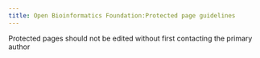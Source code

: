 ```yaml
---
title: Open Bioinformatics Foundation:Protected page guidelines
---
```


Protected pages should not be edited without first contacting the
primary author
